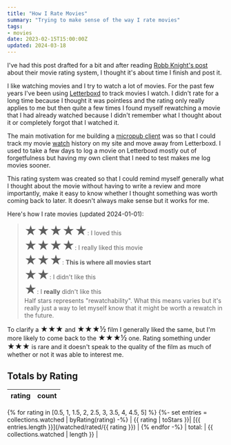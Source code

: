 ```yaml
---
title: "How I Rate Movies"
summary: "Trying to make sense of the way I rate movies"
tags:
- movies
date: 2023-02-15T15:00:00Z
updated: 2024-03-18
---
```


I've had this post drafted for a bit and after reading [Robb Knight's post](https://rknight.me/no-more-ratings/) about their movie rating system, I thought it's about time I finish and post it.

I like watching movies and I try to watch a lot of movies. For the past few years I've been using [Letterboxd](https://letterboxd.com/benji) to track movies I watch. I didn't rate for a long time because I thought it was pointless and the rating only really applies to me but then quite a few times I found myself rewatching a movie that I had already watched because I didn't remember what I thought about it or completely forgot that I watched it.

The main motivation for me building a [micropub client](https://sparkles.sploot.com) was so that I could track my movie [watch](/watched) history on my site and move away from Letterboxd. I used to take a few days to log a movie on Letterboxd mostly out of forgetfulness but having my own client that I need to test makes me log movies sooner.

This rating system was created so that I could remind myself generally what I thought about the movie without having to write a review and more importantly, make it easy to know whether I thought something was worth coming back to later. It doesn't always make sense but it works for me.

Here's how I rate movies (updated 2024-01-01):

> <span class="p-rating" style="font-size: 2em">★★★★★</span>: I loved this\
> <span class="p-rating" style="font-size: 2em">★★★★</span>: I really liked this movie\
> <span class="p-rating" style="font-size: 2em">★★★</span>: **This is where all movies start**\
> <span class="p-rating" style="font-size: 2em">★★</span>: I didn't like this\
> <span class="p-rating" style="font-size: 2em">★</span>: I **really** didn't like this\
> Half stars represents "rewatchability". What this means varies but it's really just a way to let myself know that it might be worth a rewatch in the future.

To clarify a <span class="p-rating" style="font-size: 1.2em">★★★</span> and <span class="p-rating" style="font-size: 1.2em">★★★½</span> film I generally liked the same, but I'm more likely to come back to the <span class="p-rating" style="font-size: 1.2em">★★★½</span> one. Rating something under <span class="p-rating" style="font-size: 1.2em">★★★</span> is rare and it doesn't speak to the quality of the film as much of whether or not it was able to interest me.

## Totals by Rating

| rating | count |
| --- | --- |
{% for rating in [0.5, 1, 1.5, 2, 2.5, 3, 3.5, 4, 4.5, 5] %}
{%- set entries = collections.watched | byRating(rating) -%}
| {{ rating | toStars }}| [{{ entries.length }}](/watched/rated/{{ rating }}) |
{% endfor -%}
| total: | {{ collections.watched | length }} |

<!--
### From [letterboxd](https://letterboxd.com/benji) (Last updated 2023-02-15)

| rating - | count |
| --- | --- |
| ½ | [1](https://letterboxd.com/benji/films/rated/.5/by/date/) |
| ★ | [5](https://letterboxd.com/benji/films/rated/1/by/date/) |
| ★½ | [8](https://letterboxd.com/benji/films/rated/1.5/by/date/) |
| ★★ | [24](https://letterboxd.com/benji/films/rated/2/by/date/) |
| ★★½ | [46](https://letterboxd.com/benji/films/rated/2.5/by/date/) |
| ★★★ | [163](https://letterboxd.com/benji/films/rated/3/by/date/) |
| ★★★½ | [179](https://letterboxd.com/benji/films/rated/3.5/by/date/) |
| ★★★★ | [250](https://letterboxd.com/benji/films/rated/4/by/date/) |
| ★★★★½ | [129](https://letterboxd.com/benji/films/rated/4.5/by/date/) |
| ★★★★★ | [103](https://letterboxd.com/benji/films/rated/5/by/date/) |
| total: | 908 |
-->
